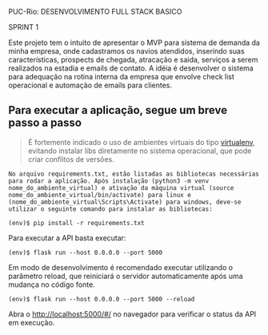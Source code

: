 PUC-Rio: DESENVOLVIMENTO FULL STACK BASICO

SPRINT 1

Este projeto tem o intuito de apresentar o MVP para sistema de demanda da minha empresa, onde cadastramos os navios atendidos, inserindo suas características, prospects de chegada, atracação e saida, serviços a serem realizados na estadia e emails de contato. A idéia é desenvolver o sistema para adequação na rotina interna da empresa que envolve check list operacional e automação de emails para clientes.


## Para executar a aplicação, segue um breve passo a passo

> É fortemente indicado o uso de ambientes virtuais do tipo [virtualenv](https://virtualenv.pypa.io/en/latest/installation.html), evitando instalar libs diretamente no sistema operacional, que pode criar conflitos de versões.

```
No arquivo requirements.txt, estão listadas as bibliotecas necessárias para rodar a aplicação. Após instalação (python3 -m venv nome_do_ambiente_virtual) e ativação da máquina virtual (source nome_do_ambiente_virtual/bin/activate) para linux e (nome_do_ambiente_virtual\Scripts\Activate) para windows, deve-se utilizar o seguinte comando para instalar as bibliotecas: 

(env)$ pip install -r requirements.txt
```

Para executar a API  basta executar:

```
(env)$ flask run --host 0.0.0.0 --port 5000
```

Em modo de desenvolvimento é recomendado executar utilizando o parâmetro reload, que reiniciará o servidor
automaticamente após uma mudança no código fonte. 

```
(env)$ flask run --host 0.0.0.0 --port 5000 --reload
```

Abra o [http://localhost:5000/#/](http://localhost:5000/#/) no navegador para verificar o status da API em execução.
